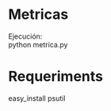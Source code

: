 Metricas
==============================  

Ejecución:  
python metrica.py  
  
Requeriments  
==============================  
easy_install psutil
